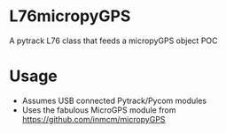 # L76micropyGPS
A pytrack L76 class that feeds a micropyGPS object POC

Usage
================
* Assumes USB connected Pytrack/Pycom modules
* Uses the fabulous MicroGPS module from https://github.com/inmcm/micropyGPS

